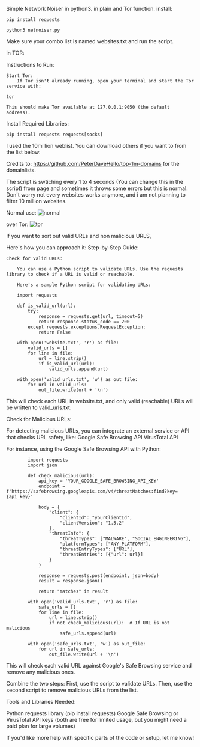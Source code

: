 Simple Network Noiser in python3. in plain and Tor function.
install:
```
pip install requests
```
```
python3 netnoiser.py
```
Make sure your combo list is named websites.txt and run the script.

in TOR:

Instructions to Run:

    Start Tor:
        If Tor isn't already running, open your terminal and start the Tor service with:
```
tor
```
    This should make Tor available at 127.0.0.1:9050 (the default address).

Install Required Libraries:
```
pip install requests requests[socks]
```
I used the 10million weblist. You can download others if you want to from the list below:

Credits to: https://github.com/PeterDaveHello/top-1m-domains
for the domainlists.

The script is swtiching every 1 to 4 seconds (You can change this in the script) from page and sometimes it throws some errors but this is normal. Don't worry not every websites works anymore, and i am not planning to filter 10 million websites.

Normal use:
![normal](https://github.com/user-attachments/assets/b432ef30-c47c-4e4d-aac3-cff4137925b3)

over Tor:
![tor](https://github.com/user-attachments/assets/5d281b20-fea8-444e-974b-822dc765e82a)

If you want to sort out valid URLs and non malicious URLS,

Here's how you can approach it:
Step-by-Step Guide:

    Check for Valid URLs:

        You can use a Python script to validate URLs. Use the requests library to check if a URL is valid or reachable.

        Here's a sample Python script for validating URLs:
```
    import requests

    def is_valid_url(url):
        try:
            response = requests.get(url, timeout=5)
            return response.status_code == 200
        except requests.exceptions.RequestException:
            return False

    with open('website.txt', 'r') as file:
        valid_urls = []
        for line in file:
            url = line.strip()
            if is_valid_url(url):
                valid_urls.append(url)

    with open('valid_urls.txt', 'w') as out_file:
        for url in valid_urls:
            out_file.write(url + '\n')
```

This will check each URL in website.txt, and only valid (reachable) URLs will be written to valid_urls.txt.

Check for Malicious URLs:

For detecting malicious URLs, you can integrate an external service or API that checks URL safety, like:
     Google Safe Browsing API
     VirusTotal API

For instance, using the Google Safe Browsing API with Python:
```
        import requests
        import json

        def check_malicious(url):
            api_key = 'YOUR_GOOGLE_SAFE_BROWSING_API_KEY'
            endpoint = f'https://safebrowsing.googleapis.com/v4/threatMatches:find?key={api_key}'

            body = {
                "client": {
                    "clientId": "yourClientId",
                    "clientVersion": "1.5.2"
                },
                "threatInfo": {
                    "threatTypes": ["MALWARE", "SOCIAL_ENGINEERING"],
                    "platformTypes": ["ANY_PLATFORM"],
                    "threatEntryTypes": ["URL"],
                    "threatEntries": [{"url": url}]
                }
            }

            response = requests.post(endpoint, json=body)
            result = response.json()

            return "matches" in result

        with open('valid_urls.txt', 'r') as file:
            safe_urls = []
            for line in file:
                url = line.strip()
                if not check_malicious(url):  # If URL is not malicious
                    safe_urls.append(url)

        with open('safe_urls.txt', 'w') as out_file:
            for url in safe_urls:
                out_file.write(url + '\n')
```
This will check each valid URL against Google's Safe Browsing service and remove any malicious ones.

Combine the two steps:
        First, use the script to validate URLs.
        Then, use the second script to remove malicious URLs from the list.

Tools and Libraries Needed:

Python
requests library (pip install requests)
Google Safe Browsing or VirusTotal API keys (both are free for limited usage, but you might need a paid plan for large volumes)

If you'd like more help with specific parts of the code or setup, let me know!

